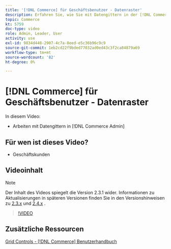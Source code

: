 ```yaml
---
title: '[!DNL Commerce] für Geschäftsbenutzer - Datenraster'
description: Erfahren Sie, wie Sie mit Datengittern in der [!DNL Commerce Admin] arbeiten.
topic: Commerce
kt: 5759
doc-type: video
role: Admin, Leader, User
activity: use
exl-id: 9834d448-2907-4c7a-8eed-e5c36b96c9c9
source-git-commit: 1eb2cd22f9bded77032ad0ed43c3f2ca84879a69
workflow-type: tm+mt
source-wordcount: '82'
ht-degree: 0%

---
```


# [!DNL Commerce] für Geschäftsbenutzer - Datenraster

In diesem Video:

- Arbeiten mit Datengittern in [!DNL Commerce Admin]

## Für wen ist dieses Video?

- Geschäftskunden

## Videoinhalt

>[!NOTE]
>
>Der Inhalt des Videos spiegelt die Version 2.3.1 wider. Informationen zu Aktualisierungen in späteren Versionen finden Sie in den Versionshinweisen zu [ 2.3.x](https://devdocs.magento.com/guides/v2.3/release-notes/bk-release-notes.html) und [2.4.x](https://devdocs.magento.com/guides/v2.4/release-notes/bk-release-notes.html) .

>[!VIDEO](https://video.tv.adobe.com/v/35960?quality=12&learn=on)

## Zusätzliche Ressourcen

[Grid Controls -  [!DNL Commerce] Benutzerhandbuch](https://docs.magento.com/user-guide/stores/admin-grid-controls.html)
